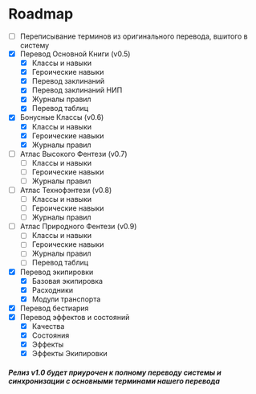 # Roadmap

- [ ] Переписывание терминов из оригинального перевода, вшитого в систему
- [x] Перевод Основной Книги (v0.5)
  - [x] Классы и навыки
  - [x] Героические навыки
  - [x] Перевод заклинаний
  - [x] Перевод заклинаний НИП
  - [x] Журналы правил
  - [x] Перевод таблиц
- [x] Бонусные Классы (v0.6)
  - [x] Классы и навыки
  - [x] Героические навыки
  - [x] Журналы правил
- [ ] Атлас Высокого Фентези (v0.7)
  - [ ] Классы и навыки
  - [ ] Героические навыки
  - [ ] Журналы правил
- [ ] Атлас Технофэнтези (v0.8)
  - [ ] Классы и навыки
  - [ ] Героические навыки
  - [ ] Журналы правил
- [ ] Атлас Природного Фентези (v0.9)
  - [ ] Классы и навыки
  - [ ] Героические навыки
  - [ ] Журналы правил
  - [ ] Перевод таблиц
- [x] Перевод экипировки
  - [x] Базовая экипировка
  - [x] Расходники
  - [x] Модули транспорта
- [x] Перевод бестиария
- [x] Перевод эффектов и состояний
  - [x] Качества
  - [x] Состояния
  - [x] Эффекты
  - [x] Эффекты Экипировки

##### Релиз v1.0 будет приурочен к полному переводу системы и синхронизации с основными терминами нашего перевода